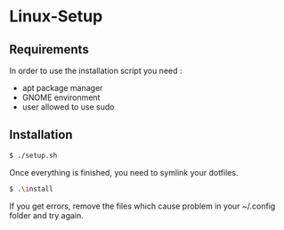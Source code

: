 # Linux-Setup

## Requirements

In order to use the installation script you need :
* apt package manager
* GNOME environment 
* user allowed to use sudo

## Installation

```bash 
$ ./setup.sh
```

Once everything is finished, you need to symlink your dotfiles.

```bash
$ .\install
```

If you get errors, remove the files which cause problem in your ~/.config folder and try again.
